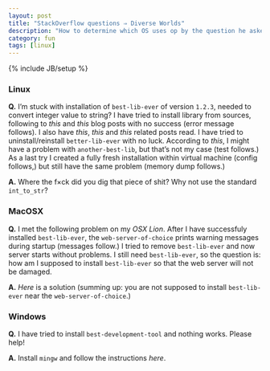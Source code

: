 ```yaml
---
layout: post
title: "StackOverflow questions ⇒ Diverse Worlds"
description: "How to determine which OS uses op by the question he asked"
category: fun
tags: [linux]
---
```


{% include JB/setup %}

### Linux

**Q.** I’m stuck with installation of `best-lib-ever` of version `1.2.3`, needed to
convert integer value to string? I have tried
to install library from sources, following to _this_ and _this_ blog posts with no success
(error message follows). I also have _this_, _this_ and _this_ related posts read.
I have tried to uninstall/reinstall `better-lib-ever` with no luck. According to _this_,
I might have a problem with `another-best-lib`, but that’s not my case (test follows.)
As a last try I created a fully fresh installation within virtual machine (config follows,)
but still have the same problem (memory dump follows.)

**A.** Where the f×ck did you dig that piece of shit? Why not use the standard `int_to_str`?

### MacOSX

**Q.** I met the following problem on my _OSX Lion_. After I have successfuly installed
`best-lib-ever`, the `web-server-of-choice` prints warning messages during startup (messages
follow.) I tried to remove `best-lib-ever` and now server starts without problems.
I still need `best-lib-ever`, so the question is: how am I supposed to install `best-lib-ever`
so that the web server will not be damaged.

**A.** _Here_ is a solution (summing up: you are not supposed to install `best-lib-ever` near
the `web-server-of-choice`.)

### Windows

**Q.** I have tried to install `best-development-tool` and nothing works. Please help!

**A.** Install `mingw` and follow the instructions _here_.

